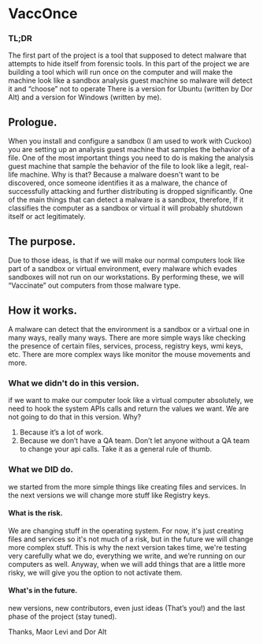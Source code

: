 # VaccOnce
### TL;DR 
The first part of the project is a tool that supposed to detect malware that attempts to hide itself from forensic tools.
In this part of the project we are building a tool which will run once on the computer and will make the machine look like a sandbox analysis guest machine so malware will detect it and “choose” not to operate
There is a version for Ubuntu (written by Dor Alt) and a version for Windows (written by me).

## Prologue.
When you install and configure a sandbox (I am used to work with Cuckoo) you are setting up an analysis guest machine that samples the behavior of a file. One of the most important things you need to do is making the analysis guest machine that sample the behavior of the file to look like a legit, real-life machine.
Why is that? 
Because a malware doesn't want to be discovered, once someone identifies it as a malware, the chance of successfully attacking and further distributing is dropped significantly.
One of the main things that can detect a malware is a sandbox, therefore, If it classifies the computer as a sandbox or virtual it will probably shutdown itself or act legitimately.

## The purpose.
Due to those ideas, is that if we will make our normal computers look like part of a sandbox or virtual environment, every malware which evades sandboxes will not run on our workstations.
By performing these, we will “Vaccinate” out computers from those malware type.
## How it works.
A malware can detect that the environment is a sandbox or a virtual one in many ways, really many ways. There are more simple ways like checking the presence of certain files, services, process, registry keys, wmi keys, etc. There are more complex ways like monitor the mouse movements and more.

### What we didn't do in this version.
if we want to make our computer look like a virtual computer absolutely, we need to hook the system APIs calls and return the values we want.
We are not going to do that in this version. Why?
1) Because it’s a lot of work.
2) Because we don’t have a QA team. Don’t let anyone without a QA team to change your api calls. Take it as a general rule of thumb.

### What we DID do.
we started from the more simple things like creating files and services.
In the next versions we will change more stuff like Registry keys.
#### What is the risk.
We are changing stuff in the operating system. For now, it's just creating files and services so it's not much of a risk, but in the future we will change more complex stuff. This is why the next version takes time, we're testing very carefully what we do, everything we write, and we’re running on our computers as well. 
Anyway, when we will add things that are a little more risky, we will give you the option to not activate them.
#### What's in the future.
new versions, new contributors, even just ideas (That’s you!) and the last phase of the project (stay tuned).

Thanks, Maor Levi and Dor Alt

